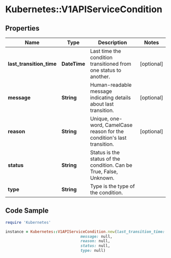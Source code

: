 # Kubernetes::V1APIServiceCondition

## Properties

Name | Type | Description | Notes
------------ | ------------- | ------------- | -------------
**last_transition_time** | **DateTime** | Last time the condition transitioned from one status to another. | [optional] 
**message** | **String** | Human-readable message indicating details about last transition. | [optional] 
**reason** | **String** | Unique, one-word, CamelCase reason for the condition&#39;s last transition. | [optional] 
**status** | **String** | Status is the status of the condition. Can be True, False, Unknown. | 
**type** | **String** | Type is the type of the condition. | 

## Code Sample

```ruby
require 'Kubernetes'

instance = Kubernetes::V1APIServiceCondition.new(last_transition_time: null,
                                 message: null,
                                 reason: null,
                                 status: null,
                                 type: null)
```


